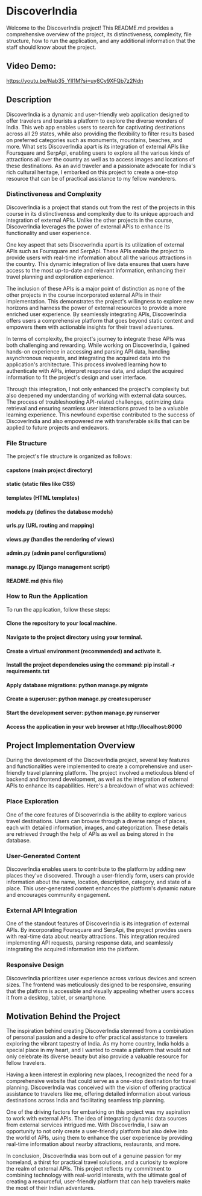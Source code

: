# DiscoverIndia
Welcome to the DiscoverIndia project! This README.md provides a comprehensive overview of the project, its distinctiveness, complexity, file structure, how to run the application, and any additional information that the staff should know about the project.

## Video Demo:
https://youtu.be/Nab35_YII1M?si=uy8Cy9XFQb7z2Ndn

## Description
DiscoverIndia is a dynamic and user-friendly web application designed to offer travelers and tourists a platform to explore the diverse wonders of India. This web app enables users to search for captivating destinations across all 29 states, while also providing the flexibility to filter results based on preferred categories such as monuments, mountains, beaches, and more. What sets DiscoverIndia apart is its integration of external APIs like Foursquare and SerpApi, enabling users to explore all the various kinds of attractions all over the country as well as to access images and locations of these destinations. As an avid traveler and a passionate advocate for India's rich cultural heritage, I embarked on this project to create a one-stop resource that can be of practical assistance to my fellow wanderers.

### Distinctiveness and Complexity
DiscoverIndia is a project that stands out from the rest of the projects in this course in its distinctiveness and complexity due to its unique approach and integration of external APIs. Unlike the other projects in the course, DiscoverIndia leverages the power of external APIs to enhance its functionality and user experience.

One key aspect that sets DiscoverIndia apart is its utilization of external APIs such as Foursquare and SerpApi. These APIs enable the project to provide users with real-time information about all the various attractions in the country. This dynamic integration of live data ensures that users have access to the most up-to-date and relevant information, enhancing their travel planning and exploration experience.

The inclusion of these APIs is a major point of distinction as none of the other projects in the course incorporated external APIs in their implementation. This demonstrates the project's willingness to explore new horizons and harness the power of external resources to provide a more enriched user experience. By seamlessly integrating APIs, DiscoverIndia offers users a comprehensive platform that goes beyond static content and empowers them with actionable insights for their travel adventures.

In terms of complexity, the project's journey to integrate these APIs was both challenging and rewarding. While working on DiscoverIndia, I gained hands-on experience in accessing and parsing API data, handling asynchronous requests, and integrating the acquired data into the application's architecture. This process involved learning how to authenticate with APIs, interpret response data, and adapt the acquired information to fit the project's design and user interface.

Through this integration, I not only enhanced the project's complexity but also deepened my understanding of working with external data sources. The process of troubleshooting API-related challenges, optimizing data retrieval and ensuring seamless user interactions proved to be a valuable learning experience. This newfound expertise contributed to the success of DiscoverIndia and also empowered me with transferable skills that can be applied to future projects and endeavors.

### File Structure
The project's file structure is organized as follows:

#### capstone (main project directory)
#### static (static files like CSS)
#### templates (HTML templates)
#### models.py (defines the database models)
#### urls.py (URL routing and mapping)
#### views.py (handles the rendering of views)
#### admin.py (admin panel configurations)
#### manage.py (Django management script)
#### README.md (this file)

### How to Run the Application
To run the application, follow these steps:

#### Clone the repository to your local machine.
#### Navigate to the project directory using your terminal.
#### Create a virtual environment (recommended) and activate it.
#### Install the project dependencies using the command: pip install -r requirements.txt
#### Apply database migrations: python manage.py migrate
#### Create a superuser: python manage.py createsuperuser
#### Start the development server: python manage.py runserver
#### Access the application in your web browser at http://localhost:8000

## Project Implementation Overview
During the development of the DiscoverIndia project, several key features and functionalities were implemented to create a comprehensive and user-friendly travel planning platform. The project involved a meticulous blend of backend and frontend development, as well as the integration of external APIs to enhance its capabilities. Here's a breakdown of what was achieved:

### Place Exploration
One of the core features of DiscoverIndia is the ability to explore various travel destinations. Users can browse through a diverse range of places, each with detailed information, images, and categorization. These details are retrieved through the help of APIs as well as being stored in the database.

### User-Generated Content
DiscoverIndia enables users to contribute to the platform by adding new places they've discovered. Through a user-friendly form, users can provide information about the name, location, description, category, and state of a place. This user-generated content enhances the platform's dynamic nature and encourages community engagement.

### External API Integration
One of the standout features of DiscoverIndia is its integration of external APIs. By incorporating Foursquare and SerpApi, the project provides users with real-time data about nearby attractions. This integration required implementing API requests, parsing response data, and seamlessly integrating the acquired information into the platform.

### Responsive Design
DiscoverIndia prioritizes user experience across various devices and screen sizes. The frontend was meticulously designed to be responsive, ensuring that the platform is accessible and visually appealing whether users access it from a desktop, tablet, or smartphone.

## Motivation Behind the Project
The inspiration behind creating DiscoverIndia stemmed from a combination of personal passion and a desire to offer practical assistance to travelers exploring the vibrant tapestry of India. As my home country, India holds a special place in my heart, and I wanted to create a platform that would not only celebrate its diverse beauty but also provide a valuable resource for fellow travelers.

Having a keen interest in exploring new places, I recognized the need for a comprehensive website that could serve as a one-stop destination for travel planning. DiscoverIndia was conceived with the vision of offering practical assistance to travelers like me, offering detailed information about various destinations across India and facilitating seamless trip planning.

One of the driving factors for embarking on this project was my aspiration to work with external APIs. The idea of integrating dynamic data sources from external services intrigued me. With DiscoverIndia, I saw an opportunity to not only create a user-friendly platform but also delve into the world of APIs, using them to enhance the user experience by providing real-time information about nearby attractions, restaurants, and more.

In conclusion, DiscoverIndia was born out of a genuine passion for my homeland, a thirst for practical travel solutions, and a curiosity to explore the realm of external APIs. This project reflects my commitment to combining technology with real-world interests, with the ultimate goal of creating a resourceful, user-friendly platform that can help travelers make the most of their Indian adventures.
